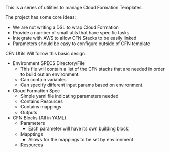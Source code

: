 This is a series of utilities to manage Cloud Formation Templates.

The project has some core ideas:

* We are not writing a DSL to wrap Cloud Formation
* Provide a number of small utils that have specific tasks
* Integrate with AWS to allow CFN Stacks to be easily linked
* Parameters should be easy to configure outside of CFN template


CFN Utils Will follow this basic design.

- Environment SPECS Directory/File
    - This file will contain a list of the CFN stacks that are needed in order to build out an environment.
    - Can contain variables
    - Can specify different input params based on environment.
- Cloud Formation Spec
    - Simple yaml file indicating parameters needed
    - Contains Resources
    - Contains mappings
    - Outputs
- CFN Blocks (All in YAML)
    - Parameters
        - Each parameter will have its own building block
    - Mapptings
        - Allows for the mappings to be set by environment
    - Resources